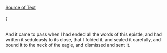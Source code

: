 [Source of Text](https://github.com/scrollmapper/bible_databases_deuterocanonical)

###### 1
And it came to pass when I had ended all the words of this epistle, and had written it sedulously to its close, that I folded it, and sealed it carefully, and bound it to the neck of the eagle, and dismissed and sent it.